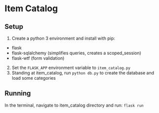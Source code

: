 # Item Catalog

## Setup
1. Create a python 3 environment and install with pip:
- flask
- flask-sqlalchemy (simplifies queries, creates a scoped_session)
- flask-wtf (form validation)
2. Set the `FLASK_APP` environment variable to `item_catalog.py`
3. Standing at item_catalog, run `python db.py` to create the database and load some categories

## Running
In the terminal, navigate to item_catalog directory and run: `flask run`